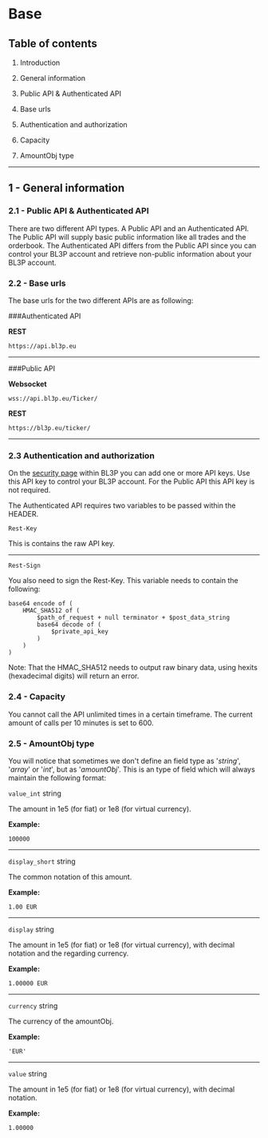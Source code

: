 # Base

## Table of contents

1. Introduction
2. General information

  1. Public API & Authenticated API
  2. Base urls
  3. Authentication and authorization
  4. Capacity
  5. AmountObj type

---

## 1 - General information

### 2.1 - Public API & Authenticated API

There are two different API types.
A Public API and an Authenticated API.
The Public API will supply basic public information like all trades and the orderbook.
The Authenticated API differs from the Public API since you can control your BL3P account and retrieve non-public information about your BL3P account.

### 2.2 - Base urls

The base urls for the two different APIs are as following:

###Authenticated API

**REST**
```
https://api.bl3p.eu
```
___
###Public API

**Websocket**
```
wss://api.bl3p.eu/Ticker/
```
**REST**
```
https://bl3p.eu/ticker/
```
___

### 2.3 Authentication and authorization

On the [security page](https://www.bl3p.eu/security) within BL3P you can add one or more API keys.
Use this API key to control your BL3P account.
For the Public API this API key is not required.

The Authenticated API requires two variables to be passed within the HEADER.

`Rest-Key`

This is contains the raw API key.
___
`Rest-Sign`

You also need to sign the Rest-Key. This variable needs to contain the following:
```
base64 encode of (
	HMAC_SHA512 of (
		$path_of_request + null terminator + $post_data_string
		base64 decode of (
			$private_api_key
		)
	)
)
```
Note: That the HMAC_SHA512 needs to output raw binary data, using hexits (hexadecimal digits) will return an error.

### 2.4 - Capacity

You cannot call the API unlimited times in a certain timeframe.
The current amount of calls per 10 minutes is set to 600.

### 2.5 - AmountObj type

You will notice that sometimes we don't define an field type as '_string_', '_array_' or '_int_', but as '_amountObj_'.
This is an type of field which will always maintain the following format:

`value_int` string

The amount in 1e5 (for fiat) or 1e8 (for virtual currency).

**Example:**
```
100000
```
___
`display_short` string

The common notation of this amount.

**Example:**
```
1.00 EUR
```
___
`display` string

The amount in 1e5 (for fiat) or 1e8 (for virtual currency), with decimal notation and the regarding currency.

**Example:**
```
1.00000 EUR
```
___
`currency` string

The currency of the amountObj.

**Example:**
```
'EUR'
```
___
`value` string

The amount in 1e5 (for fiat) or 1e8 (for virtual currency), with decimal notation.

**Example:**
```
1.00000
```